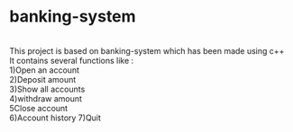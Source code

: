 # banking-system
<br>
This project is based on banking-system which has been made using c++
<br>
It contains several functions like :
<br>
1)Open an account
<br>
2)Deposit amount<br>
3)Show all accounts<br>
4)withdraw amount<br>
5Close account<br>
6)Account history
7)Quit
